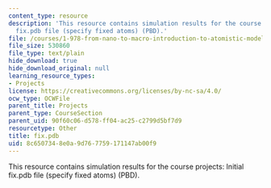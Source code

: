 ```yaml
---
content_type: resource
description: 'This resource contains simulation results for the course projects: Initial
  fix.pdb file (specify fixed atoms) (PBD).'
file: /courses/1-978-from-nano-to-macro-introduction-to-atomistic-modeling-techniques-january-iap-2007/8c6507348e0a9d767759171147ab00f9_fix.pdb
file_size: 530860
file_type: text/plain
hide_download: true
hide_download_original: null
learning_resource_types:
- Projects
license: https://creativecommons.org/licenses/by-nc-sa/4.0/
ocw_type: OCWFile
parent_title: Projects
parent_type: CourseSection
parent_uid: 90f60c06-d578-ff04-ac25-c2799d5bf7d9
resourcetype: Other
title: fix.pdb
uid: 8c650734-8e0a-9d76-7759-171147ab00f9
---
```

This resource contains simulation results for the course projects: Initial fix.pdb file (specify fixed atoms) (PBD).